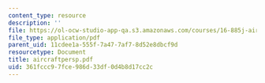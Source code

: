 ```yaml
---
content_type: resource
description: ''
file: https://ol-ocw-studio-app-qa.s3.amazonaws.com/courses/16-885j-aircraft-systems-engineering-fall-2004/361fccc97fce986d33df0d4b8d17cc2c_aircraftpersp.pdf
file_type: application/pdf
parent_uid: 11cdee1a-555f-7a47-7af7-8d52e8dbcf9d
resourcetype: Document
title: aircraftpersp.pdf
uid: 361fccc9-7fce-986d-33df-0d4b8d17cc2c
---
```

